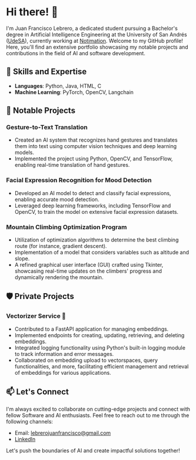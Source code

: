 # Hi there! 👋
I'm Juan Francisco Lebrero, a dedicated student pursuing a Bachelor's degree in Artificial Intelligence Engineering at the University of San Andrés ([UdeSA](https://udesa.edu.ar)), currently working at [Notimation](https://notimation.com/es). Welcome to my GitHub profile! Here, you'll find an extensive portfolio showcasing my notable projects and contributions in the field of AI and software development.


## 🌟 Skills and Expertise

- **Languages**: Python, Java, HTML, C
- **Machine Learning**: PyTorch, OpenCV, Langchain


## 🚀 Notable Projects

### Gesture-to-Text Translation

- Created an AI system that recognizes hand gestures and translates them into text using computer vision techniques and deep learning models.
- Implemented the project using Python, OpenCV, and TensorFlow, enabling real-time translation of hand gestures.


### Facial Expression Recognition for Mood Detection

- Developed an AI model to detect and classify facial expressions, enabling accurate mood detection.
- Leveraged deep learning frameworks, including TensorFlow and OpenCV, to train the model on extensive facial expression datasets.

### Mountain Climbing Optimization Program

- Utilization of optimization algorithms to determine the best climbing route (for instance, gradient descent).
- Implementation of a model that considers variables such as altitude and slope.
- A refined graphical user interface (GUI) crafted using Tkinter, showcasing real-time updates on the climbers' progress and dynamically rendering the mountain.

## 🛡️ Private Projects

### Vectorizer Service 🦜

- Contributed to a FastAPI application for managing embeddings.
- Implemented endpoints for creating, updating, retrieving, and deleting embeddings.
- Integrated logging functionality using Python's built-in logging module to track information and error messages.
- Collaborated on embedding upload to vectorspaces, query functionalities, and more, facilitating efficient management and retrieval of embeddings for various applications.


## 📫 Let's Connect

I'm always excited to collaborate on cutting-edge projects and connect with fellow Software and AI enthusiasts. Feel free to reach out to me through the following channels:

- Email: lebrerojuanfrancisco@gmail.com
- [LinkedIn](https://www.linkedin.com/in/lebrero-juan-francisco/)

Let's push the boundaries of AI and create impactful solutions together!
